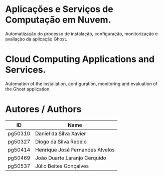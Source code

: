 # Aplicações e Serviços de Computação em Nuvem.
Automatização do processo de instalação, configuração, monitorização e avaliação da aplicação Ghost. 

# Cloud Computing Applications and Services.
Automation of the installation, configuration, monitoring and evaluation of the Ghost application.

# Autores / Authors
| ID | Name |
|----|------|
| pg50310 | Daniel da Silva Xavier |
| pg50327 | Diogo da Silva Rebelo |
| pg50414 | Henrique José Fernandes Alvelos |
| pg50469 | João Duarte Laranjo Cerquido |
| pg50537 | Júlio Beites Gonçalves |
